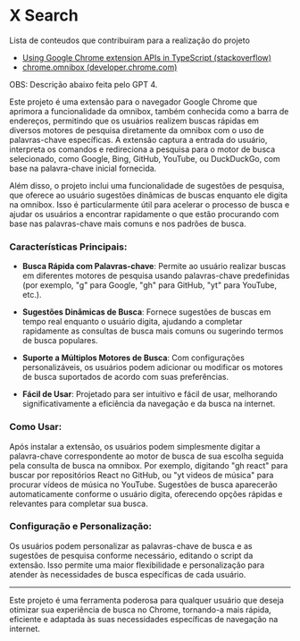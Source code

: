 # X Search

Lista de conteudos que contribuiram para a realização do projeto
- [Using Google Chrome extension APIs in TypeScript (stackoverflow)](https://stackoverflow.com/questions/28844406/using-google-chrome-extension-apis-in-typescript)
- [chrome.omnibox (developer.chrome.com)](https://developer.chrome.com/docs/extensions/reference/api/omnibox?hl=pt-br)
<!-- - [Tipagem no Chorome](https://github.com/DefinitelyTyped/DefinitelyTyped/blob/master/types/chrome/index.d.ts) -->

OBS: Descrição abaixo feita pelo GPT 4.


Este projeto é uma extensão para o navegador Google Chrome que aprimora a funcionalidade da omnibox, também conhecida como a barra de endereços, permitindo que os usuários realizem buscas rápidas em diversos motores de pesquisa diretamente da omnibox com o uso de palavras-chave específicas. A extensão captura a entrada do usuário, interpreta os comandos e redireciona a pesquisa para o motor de busca selecionado, como Google, Bing, GitHub, YouTube, ou DuckDuckGo, com base na palavra-chave inicial fornecida.

Além disso, o projeto inclui uma funcionalidade de sugestões de pesquisa, que oferece ao usuário sugestões dinâmicas de buscas enquanto ele digita na omnibox. Isso é particularmente útil para acelerar o processo de busca e ajudar os usuários a encontrar rapidamente o que estão procurando com base nas palavras-chave mais comuns e nos padrões de busca.

### Características Principais:

- **Busca Rápida com Palavras-chave**: Permite ao usuário realizar buscas em diferentes motores de pesquisa usando palavras-chave predefinidas (por exemplo, "g" para Google, "gh" para GitHub, "yt" para YouTube, etc.).

- **Sugestões Dinâmicas de Busca**: Fornece sugestões de buscas em tempo real enquanto o usuário digita, ajudando a completar rapidamente as consultas de busca mais comuns ou sugerindo termos de busca populares.

- **Suporte a Múltiplos Motores de Busca**: Com configurações personalizáveis, os usuários podem adicionar ou modificar os motores de busca suportados de acordo com suas preferências.

- **Fácil de Usar**: Projetado para ser intuitivo e fácil de usar, melhorando significativamente a eficiência da navegação e da busca na internet.

### Como Usar:

Após instalar a extensão, os usuários podem simplesmente digitar a palavra-chave correspondente ao motor de busca de sua escolha seguida pela consulta de busca na omnibox. Por exemplo, digitando "gh react" para buscar por repositórios React no GitHub, ou "yt videos de música" para procurar vídeos de música no YouTube. Sugestões de busca aparecerão automaticamente conforme o usuário digita, oferecendo opções rápidas e relevantes para completar sua busca.

### Configuração e Personalização:

Os usuários podem personalizar as palavras-chave de busca e as sugestões de pesquisa conforme necessário, editando o script da extensão. Isso permite uma maior flexibilidade e personalização para atender às necessidades de busca específicas de cada usuário.

---

Este projeto é uma ferramenta poderosa para qualquer usuário que deseja otimizar sua experiência de busca no Chrome, tornando-a mais rápida, eficiente e adaptada às suas necessidades específicas de navegação na internet.
